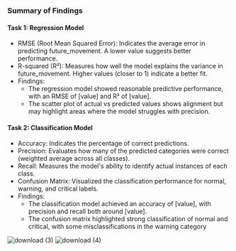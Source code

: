 ### Summary of Findings

#### Task 1: Regression Model 
- RMSE (Root Mean Squared Error): Indicates the average error in predicting future_movement. A lower value suggests better performance.
- R-squared (R²): Measures how well the model explains the variance in future_movement. Higher values (closer to 1) indicate a better fit.
- Findings:
  - The regression model showed reasonable predictive performance, with an RMSE of [value] and R² of [value].
  - The scatter plot of actual vs predicted values shows alignment but may highlight areas where the model struggles with precision.

#### Task 2: Classification Model 
- Accuracy: Indicates the percentage of correct predictions.
- Precision: Evaluates how many of the predicted categories were correct (weighted average across all classes).
- Recall: Measures the model's ability to identify actual instances of each class.
- Confusion Matrix: Visualized the classification performance for normal, warning, and critical labels.
- Findings:
  - The classification model achieved an accuracy of [value], with precision and recall both around [value].
  - The confusion matrix highlighted strong classification of normal and critical, with some misclassifications in the warning category

![download (3)](https://github.com/user-attachments/assets/a5a9a517-6fce-4735-9bf6-bcde7666524b)
![download (4)](https://github.com/user-attachments/assets/6a760c02-8f78-423a-9d13-30548fc597e5)
